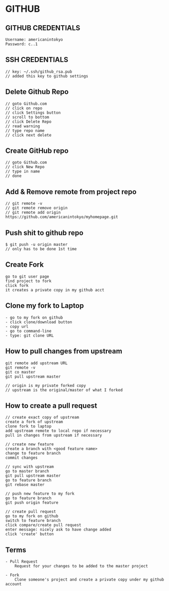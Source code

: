 # GITHUB

## GITHUB CREDENTIALS

	Username: americanintokyo
	Password: c..1

## SSH CREDENTIALS

	// key: ~/.ssh/github_rsa.pub
	// added this key to github settings

## Delete Github Repo
	// goto Github.com
	// click on repo
	// click Settings button
	// scroll to bottom
	// click Delete Repo
	// read warning
	// type repo name
	// click next delete

## Create GitHub repo
	// goto Github.com
	// click New Repo
	// type in name
	// done

## Add & Remove remote from project repo
	// git remote -v
	// git remote remove origin
	// git remote add origin https://github.com/americanintokyo/myhomepage.git

## Push shit to github repo
	$ git push -u origin master
	// only has to be done 1st time

## Create Fork
	go to git user page
	find project to fork
	click fork
	it creates a private copy in my github acct

## Clone my fork to Laptop

	- go to my fork on github
	- click clone/download button
	- copy url
	- go to command-line 
	- type: git clone URL

## How to pull changes from upstream

	git remote add upstream URL
	git remote -v
	git co master
	git pull upstream master

	// origin is my private forked copy
	// upstream is the original/master of what I forked

## How to create a pull request

	// create exact copy of upstream
	create a fork of upstream
	clone fork to laptop
	add upstream remote to local repo if necessary
	pull in changes from upstream if necessary

	// create new feature
	create a branch with <good feature name>
	change to feature branch
	commit changes

	// sync with upstream
	go to master branch
	git pull upstream master
	go to feature branch
	git rebase master

	// push new feature to my fork
	go to feature branch
	git push origin feature

	// create pull request
	go to my fork on github
	switch to feature branch
	click compare/create pull request
	enter message: nicely ask to have change added
	click 'create' button

## Terms

	- Pull Request
		Request for your changes to be added to the master project

	- Fork
		Clone someone's project and create a private copy under my github account





















